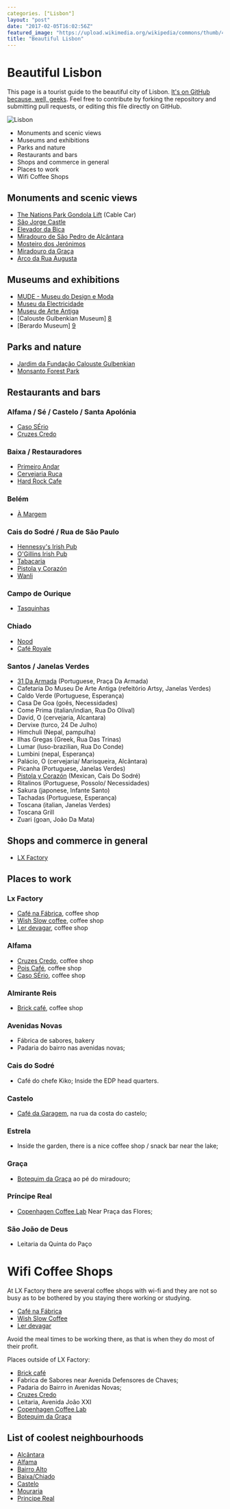 ```yaml
---
categories. ["Lisbon"]
layout: "post"
date: "2017-02-05T16:02:56Z"
featured_image: "https://upload.wikimedia.org/wikipedia/commons/thumb/4/44/CastleSaintGeorge.jpg/2880px-CastleSaintGeorge.jpg"
title: "Beautiful Lisbon"
---
```


# Beautiful Lisbon

This page is a tourist guide to the beautiful city of Lisbon. [It's on GitHub because, well, geeks](https://github.com/oneoverzero/beautiful_lisbon). Feel free to contribute by forking the repository and submitting pull requests, or editing this file directly on GitHub.

![Lisbon](https://upload.wikimedia.org/wikipedia/commons/thumb/4/44/CastleSaintGeorge.jpg/2880px-CastleSaintGeorge.jpg)



- Monuments and scenic views
- Museums and exhibitions
- Parks and nature
- Restaurants and bars
- Shops and commerce in general
- Places to work
- Wifi Coffee Shops







## Monuments and scenic views

* [The Nations Park Gondola Lift](http://www.telecabinelisboa.pt/epages/2060-120119.sf/en_GB/?ObjectPath=/Shops/2060-120119/Categories/Sobre_Telecabine_Lisboa) (Cable Car)
* [São Jorge Castle](https://en.wikipedia.org/wiki/S%C3%A3o_Jorge_Castle)
* [Elevador da Bica](https://pt.wikipedia.org/wiki/Elevador_da_Bica)
* [Miradouro de São Pedro de Alcântara](https://foursquare.com/v/miradouro-de-s%C3%A3o-pedro-de-alc%C3%A2ntara/4b0588a2f964a5200dd122e3)
* [Mosteiro dos Jerónimos](https://foursquare.com/v/mosteiro-dos-jer%C3%B3nimos/4b7a8c17f964a520a5302fe3?ref=nuggets)
* [Miradouro da Graça](https://foursquare.com/v/miradouro-da-gra%C3%A7a/4c07f87affb8c9b691826761?ref=nuggets)
* [Arco da Rua Augusta](https://foursquare.com/v/arco-da-rua-augusta/4b0588a2f964a52006d122e3?ref=nuggets)


## Museums and exhibitions

* [MUDE - Museu do Design e Moda](http://www.mude.pt)
* [Museu da Electricidade](https://foursquare.com/visitanteriso)
* [Museu de Arte Antiga](http://www.museudearteantiga.pt)
* [Calouste Gulbenkian Museum] [8]
* [Berardo Museum] [9]

## Parks and nature
* [Jardim da Fundação Calouste Gulbenkian](https://foursquare.com/v/jardim-da-funda%C3%A7%C3%A3o-calouste-gulbenkian/4bd836cc35aad13ad54c90f3?ref=nuggets)
* [Monsanto Forest Park][7]


## Restaurants and bars

### Alfama / Sé / Castelo / Santa Apolónia
* [Caso SÉrio](http://lifecooler.com/artigo/comer/caso-serio/436239)
* [Cruzes Credo](https://www.zomato.com/pt/grande-lisboa/cruzes-credo-s%C3%A9-lisboa)

### Baixa / Restauradores
* [Primeiro Andar](https://foursquare.com/v/primeiro-andar/50147499e4b07f20b3668adf?ref=nuggets)
* [Cervejaria Ruca](https://www.zomato.com/pt/grande-lisboa/ruca-baixa-lisboa)
* [Hard Rock Cafe](https://www.zomato.com/pt/HardRockCafe-Lisboa)

### Belém
* [À Margem](http://www.lifecooler.com/artigo/comer/a-margem/364551/)

### Cais do Sodré / Rua de São Paulo
* [Hennessy's Irish Pub](https://www.zomato.com/grande-lisboa/hennessys-irish-pub-cais-do-sodr%C3%A9-lisboa)
* [O'Gillins Irish Pub](https://www.zomato.com/grande-lisboa/ogilins-irish-pub-cais-do-sodr%C3%A9-lisboa)
* [Tabacaria](https://www.tripadvisor.com.br/Restaurant_Review-g189158-d10292976-Reviews-A_Tabacaria-Lisbon_Lisbon_District_Central_Portugal.html)
* [Pistola y Corazón](https://www.tripadvisor.com/Restaurant_Review-g189158-d7312425-Reviews-Pistola_y_Corazon-Lisbon_Lisbon_District_Central_Portugal.html)
* [Wanli](https://www.tripadvisor.com/Restaurant_Review-g189158-d3898048-Reviews-Wanli-Lisbon_Lisbon_District_Central_Portugal.html)

### Campo de Ourique
* [Tasquinhas](https://www.facebook.com/mercadodecampodeourique)

### Chiado
* [Nood](https://www.zomato.com/grande-lisboa/nood-chiado-lisboa)
* [Café Royale](https://www.zomato.com/grande-lisboa/royale-caf%C3%A9-chiado-lisboa)

### Santos / Janelas Verdes

* [31 Da Armada](https://www.zomato.com/grande-lisboa/31-da-armada-alc%C3%A2ntara-lisboa) (Portuguese, Praça Da Armada)
* Cafetaria Do Museu De Arte Antiga (refeitório Artsy, Janelas Verdes)
* Caldo Verde (Portuguese, Esperança)
* Casa De Goa (goês, Necessidades)
* Come Prima (italian/indian, Rua Do Olival)
* David, O (cervejaria, Alcantara)
* Dervixe (turco, 24 De Julho)
* Himchuli (Nepal, pampulha)
* Ilhas Gregas (Greek, Rua Das Trinas)
* Lumar (luso-brazilian, Rua Do Conde)
* Lumbini (nepal, Esperança)
* Palácio, O (cervejaria/ Marisqueira, Alcãntara)
* Picanha (Portuguese, Janelas Verdes)
* [Pistola y Corazón](https://www.zomato.com/grande-lisboa/pistola-y-coraz%C3%B3n-taqueria-cais-do-sodr%C3%A9-lisboa) (Mexican, Cais Do Sodré)
* Ritalinos (Portuguese, Possolo/ Necessidades)
* Sakura (japonese, Infante Santo)
* Tachadas (Portuguese, Esperança)
* Toscana (italian, Janelas Verdes)
* Toscana Grill
* Zuari (goan, João Da Mata)


## Shops and commerce in general

* [LX Factory](https://foursquare.com/v/lx-factory/4b3cda52f964a520428825e3?ref=nuggets)


## Places to work

### Lx Factory
- [Café na Fábrica](https://www.zomato.com/pt/grande-lisboa/caf%C3%A9-da-f%C3%A1brica-alc%C3%A2ntara-lisboa), coffee shop
- [Wish Slow coffee](https://www.zomato.com/pt/grande-lisboa/wish-alc%C3%A2ntara-lisboa), coffee shop
- [Ler devagar](https://www.zomato.com/pt/grande-lisboa/ler-devagar-alc%C3%A2ntara-lisboa), coffee shop

### Alfama 
- [Cruzes Credo](https://www.zomato.com/pt/grande-lisboa/cruzes-credo-s%C3%A9-lisboa), coffee shop
- [Pois Café](https://www.zomato.com/pt/grande-lisboa/pois-caf%C3%A9-1-s%C3%A9-lisboa), coffee shop
- [Caso SÉrio](https://www.zomato.com/pt/grande-lisboa/caso-s%C3%A9rio-s%C3%A9-lisboa), coffee shop

### Almirante Reis

- [Brick café](https://www.zomato.com/pt/grande-lisboa/brick-1-anjos-lisboa), coffee shop

### Avenidas Novas

- Fábrica de sabores, bakery
- Padaria do bairro nas avenidas novas; 

### Cais do Sodré
- Café do chefe Kiko; Inside the EDP head quarters.

### Castelo
- [Café da Garagem](https://www.zomato.com/grande-lisboa/caf%C3%A9-da-garagem-castelo-lisboa), na rua da costa do castelo; 

### Estrela
- Inside the garden, there is a nice coffee shop / snack bar near the lake; 

### Graça
- [Botequim da Graça](https://www.zomato.com/grande-lisboa/botequim-gra%C3%A7a-lisboa) ao pé do miradouro; 

### Príncipe Real
- [Copenhagen Coffee Lab](https://www.zomato.com/grande-lisboa/copenhagen-coffee-lab-pr%C3%ADncipe-real-lisboa) Near Praça das Flores;

### São João de Deus
- Leitaria da Quinta do Paço


# Wifi Coffee Shops

At LX Factory there are several coffee shops with wi-fi and they are not so busy as to be  bothered by you staying there working or studying.

* [Café na Fábrica](https://www.zomato.com/pt/grande-lisboa/caf%C3%A9-da-f%C3%A1brica-alc%C3%A2ntara-lisboa)
* [Wish Slow Coffee](https://www.zomato.com/pt/grande-lisboa/wish-alc%C3%A2ntara-lisboa)
* [Ler devagar](https://www.zomato.com/pt/grande-lisboa/ler-devagar-alc%C3%A2ntara-lisboa)

Avoid the meal times to be working there, as that is when they do most of their profit.

Places outside of LX Factory: 

* [Brick café](https://www.zomato.com/pt/grande-lisboa/brick-1-anjos-lisboa)
* Fabrica de Sabores near Avenida Defensores de Chaves;
* Padaria do Bairro in Avenidas Novas;
* [Cruzes Credo](https://www.zomato.com/pt/grande-lisboa/cruzes-credo-s%C3%A9-lisboa)
* Leitaria, Avenida João XXI
* [Copenhagen Coffee Lab](https://www.zomato.com/grande-lisboa/copenhagen-coffee-lab-pr%C3%ADncipe-real-lisboa)
* [Botequim da Graça](https://www.zomato.com/grande-lisboa/botequim-gra%C3%A7a-lisboa) 

## List of coolest neighbourhoods

* [Alcântara][10]
* [Alfama][11]
* [Bairro Alto][12]
* [Baixa/Chiado][13]
* [Castelo][14]
* [Mouraria][15]
* [Principe Real][16]

[1]: http://www.mude.pt
[2]: http://www.lifecooler.com/artigo/comer/a-margem/364551/
[3]: http://www.telecabinelisboa.pt/epages/2060-120119.sf/en_GB/?ObjectPath=/Shops/2060-120119/Categories/Sobre_Telecabine_Lisboa
[4]: https://en.wikipedia.org/wiki/S%C3%A3o_Jorge_Castle
[5]: https://pt.wikipedia.org/wiki/Elevador_da_Bica
[6]: https://www.facebook.com/mercadodecampodeourique
[7]: https://en.wikipedia.org/wiki/Monsanto_Forest_Park
[8]:http://www.gulbenkian.pt/Institucional/pt/Homepage
[9]: http://www.museuberardo.pt/
[10]: http://www.golisbon.com/sight-seeing/sao-pedro-alcantara.html
[11]: https://en.wikipedia.org/wiki/Alfama
[12]: http://www.tripadvisor.com/Attraction_Review-g189158-d195105-Reviews-Bairro_Alto-Lisbon_Lisbon_District_Central_Portugal.html
[13]: http://www.10best.com/destinations/portugal/lisbon/baixa-chiado/
[14]: http://www.thelisbonconnection.com/walking-around-lisbon-castle-of-st-georges-picturesque-neighborhood-santa-cruz-mercearia-castello-cafe/
[15]: http://www.thelisbonconnection.com/lisbon-tourist-guide-josephine-walk-in-area-mouraria-maze-of-narrow-moorish-style-streets-shopping-drinking-ginja-fado/
[16]: http://www.golisbon.com/sight-seeing/principe-real.html
